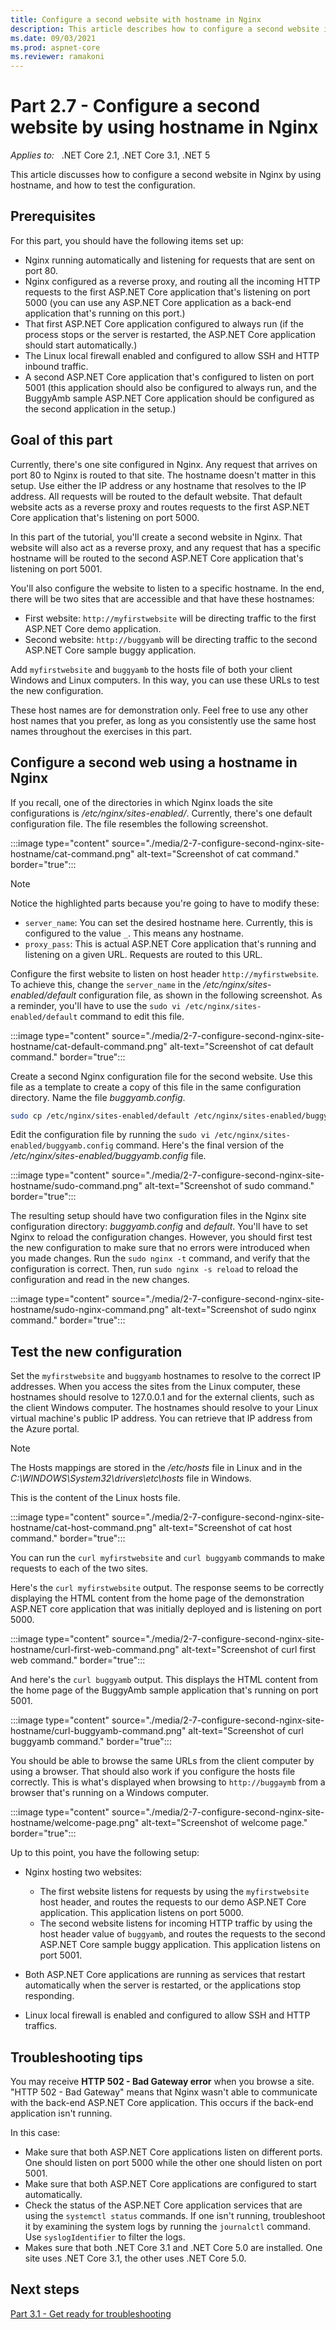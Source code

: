 ```yaml
---
title: Configure a second website with hostname in Nginx 
description: This article describes how to configure a second website in Nginx by using hostname, and how to test the configuration.
ms.date: 09/03/2021
ms.prod: aspnet-core
ms.reviewer: ramakoni
---
```

# Part 2.7 - Configure a second website by using hostname in Nginx

_Applies to:_ &nbsp; .NET Core 2.1, .NET Core 3.1, .NET 5  

This article discusses how to configure a second website in Nginx by using hostname, and how to test the configuration.

## Prerequisites

For this part, you should have the following items set up:

- Nginx running automatically and listening for requests that are sent on port 80.
- Nginx configured as a reverse proxy, and routing all the incoming HTTP requests to the first ASP.NET Core application that's listening on port 5000 (you can use any ASP.NET Core application as a back-end application that's running on this port.)
- That first ASP.NET Core application configured to always run (if the process stops or the server is restarted, the ASP.NET Core application should start automatically.)
- The Linux local firewall enabled and configured to allow SSH and HTTP inbound traffic.
- A second ASP.NET Core application that's configured to listen on port 5001 (this application should also be configured to always run, and the BuggyAmb sample ASP.NET Core application should be configured as the second application in the setup.)

## Goal of this part

Currently, there's one site configured in Nginx. Any request that arrives on port 80 to Nginx is routed to that site. The hostname doesn't matter in this setup. Use either the IP address or any hostname that resolves to the IP address. All requests will be routed to the default website. That default website acts as a reverse proxy and routes requests to the first ASP.NET Core application that's listening on port 5000.

In this part of the tutorial, you'll create a second website in Nginx. That website will also act as a reverse proxy, and any request that has a specific hostname will be routed to the second ASP.NET Core application that's listening on port 5001.

You'll also configure the website to listen to a specific hostname. In the end, there will be two sites that are accessible and that have these hostnames:

- First website: `http://myfirstwebsite` will be directing traffic to the first ASP.NET Core demo application.
- Second website: `http://buggyamb` will be directing traffic to the second ASP.NET Core sample buggy application.

Add `myfirstwebsite` and `buggyamb` to the hosts file of both your client Windows and Linux computers. In this way, you can use these URLs to test the new configuration.

These host names are for demonstration only. Feel free to use any other host names that you prefer, as long as you consistently use the same host names throughout the exercises in this part.

## Configure a second web using a hostname in Nginx

If you recall, one of the directories in which Nginx loads the site configurations is */etc/nginx/sites-enabled/*. Currently, there's one default configuration file. The file resembles the following screenshot.

:::image type="content" source="./media/2-7-configure-second-nginx-site-hostname/cat-command.png" alt-text="Screenshot of cat command." border="true":::

> [!NOTE]
> Notice the highlighted parts because you're going to have to modify these:
>
> - `server_name`: You can set the desired hostname here. Currently, this is configured to the value `_`. This means any hostname.
> - `proxy_pass`: This is actual ASP.NET Core application that's running and listening on a given URL. Requests are routed to this URL.

Configure the first website to listen on host header `http://myfirstwebsite`. To achieve this, change the `server_name` in the */etc/nginx/sites-enabled/default* configuration file, as shown in the following screenshot. As a reminder, you'll have to use the `sudo vi /etc/nginx/sites-enabled/default` command to edit this file.

:::image type="content" source="./media/2-7-configure-second-nginx-site-hostname/cat-default-command.png" alt-text="Screenshot of cat default command." border="true":::

Create a second Nginx configuration file for the second website. Use this file as a template to create a copy of this file in the same configuration directory. Name the file *buggyamb.config*.

```bash
sudo cp /etc/nginx/sites-enabled/default /etc/nginx/sites-enabled/buggyamb.config
```

Edit the configuration file by running the `sudo vi /etc/nginx/sites-enabled/buggyamb.config` command. Here's the final version of the */etc/nginx/sites-enabled/buggyamb.config* file.

:::image type="content" source="./media/2-7-configure-second-nginx-site-hostname/sudo-command.png" alt-text="Screenshot of sudo command." border="true":::

The resulting setup should have two configuration files in the Nginx site configuration directory: *buggyamb.config* and *default*. You'll have to set Nginx to reload the configuration changes. However, you should first test the new configuration to make sure that no errors were introduced when you made changes. Run the `sudo nginx -t` command, and verify that the configuration is correct. Then, run `sudo nginx -s reload` to reload the configuration and read in the new changes.

:::image type="content" source="./media/2-7-configure-second-nginx-site-hostname/sudo-nginx-command.png" alt-text="Screenshot of sudo nginx command." border="true":::

## Test the new configuration

Set the `myfirstwebsite` and `buggyamb` hostnames to resolve to the correct IP addresses. When you access the sites from the Linux computer, these hostnames should resolve to 127.0.0.1 and for the external clients, such as the client Windows computer. The hostnames should resolve to your Linux virtual machine's public IP address. You can retrieve that IP address from the Azure portal.

> [!NOTE]
> The Hosts mappings are stored in the */etc/hosts* file in Linux and in the *C:\WINDOWS\System32\drivers\etc\hosts* file in Windows.

This is the content of the Linux hosts file.

:::image type="content" source="./media/2-7-configure-second-nginx-site-hostname/cat-host-command.png" alt-text="Screenshot of cat host command." border="true":::

You can run the `curl myfirstwebsite` and `curl buggyamb` commands to make requests to each of the two sites.

Here's the `curl myfirstwebsite` output. The response seems to be correctly displaying the HTML content from the home page of the demonstration ASP.NET core application that was initially deployed and is listening on port 5000.

:::image type="content" source="./media/2-7-configure-second-nginx-site-hostname/curl-first-web-command.png" alt-text="Screenshot of curl first web command." border="true":::

And here's the `curl buggyamb` output. This displays the HTML content from the home page of the BuggyAmb sample application that's running on port 5001.

:::image type="content" source="./media/2-7-configure-second-nginx-site-hostname/curl-buggyamb-command.png" alt-text="Screenshot of curl buggyamb command." border="true":::

You should be able to browse the same URLs from the client computer by using a browser. That should also work if you configure the hosts file correctly. This is what's displayed when browsing to `http://buggaymb` from a browser that's running on a Windows computer.

:::image type="content" source="./media/2-7-configure-second-nginx-site-hostname/welcome-page.png" alt-text="Screenshot of welcome page." border="true":::

Up to this point, you have the following setup:

- Nginx hosting two websites:

  - The first website listens for requests by using the `myfirstwebsite` host header, and routes the requests to our demo ASP.NET Core application. This application listens on port 5000.
  - The second website listens for incoming HTTP traffic by using the host header value of `buggyamb`, and routes the requests to the second ASP.NET Core sample buggy application. This application listens on port 5001.

- Both ASP.NET Core applications are running as services that restart automatically when the server is restarted, or the applications stop responding.
- Linux local firewall is enabled and configured to allow SSH and HTTP traffics.

## Troubleshooting tips

You may receive **HTTP 502 - Bad Gateway error** when you browse a site. "HTTP 502 - Bad Gateway" means that Nginx wasn't able to communicate with the back-end ASP.NET Core application. This occurs if the back-end application isn't running.

In this case:

- Make sure that both ASP.NET Core applications listen on different ports. One should listen on port 5000 while the other one should listen on port 5001.
- Make sure that both ASP.NET Core applications are configured to start automatically.
- Check the status of the ASP.NET Core application services that are using the `systemctl status` commands. If one isn't running, troubleshoot it by examining the system logs by running the `journalctl` command. Use `syslogIdentifier` to filter the logs.
- Makes sure that both .NET Core 3.1 and .NET Core 5.0 are installed. One site uses .NET Core 3.1, the other uses .NET Core 5.0.

## Next steps

[Part 3.1 - Get ready for troubleshooting](3-1-get-ready-troubleshooting.md)
